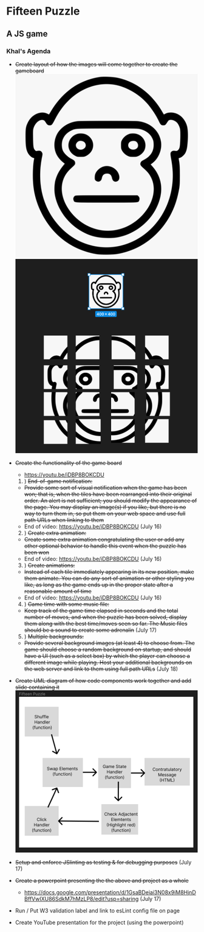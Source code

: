 # Fifteen Puzzle 
## A JS game

### Khal's Agenda

- ~~Create  layout of how the images will come together to create the gameboard~~
    <img src="./images/game_board.jpg">
    <img src="./images/zoomed_layout.webp">

- ~~Create the functionality of the game board~~
    - https://youtu.be/iDBP8BOKCDU

    1. ) ~~End-of-game notification:~~
    - ~~Provide some sort of visual notification when the game has been won; that is, when the tiles have been rearranged into their original order. An alert is not sufficient; you should modify the appearance of the page. You may display an image(s) if you like, but there is no way to turn them in, so put them on your web space and use full path URLs when linking to them~~
    - End of video: https://youtu.be/iDBP8BOKCDU (July 16)

     2. ) ~~Create extra animation:~~
    - ~~Create some extra animation congratulating the user or add any other optional behavior to handle this event when the puzzle has been won~~
     - End of video: https://youtu.be/iDBP8BOKCDU (July 16)

     3. ) ~~Create animations:~~
    - ~~Instead of each tile immediately appearing in its new position, make them animate. You can do any sort of animation or other styling you like, as long as the game ends up in the proper state after a reasonable amount of time~~
    - End of video: https://youtu.be/iDBP8BOKCDU (July 16)

    4. ) ~~Game time with some music file:~~
    - ~~Keep track of the game time elapsed in seconds and the total number of moves, and when the puzzle has been solved, display them along with the best time/moves seen so far. The Music files should be a sound to create some adrenalin~~ (July 17)

    5. ) ~~Multiple backgrounds:~~
    - ~~Provide several background images (at least 4) to choose from. The game should choose a random background on startup, and should have a UI (such as a select box) by which the player can choose a different image while playing. Host your additional backgrounds on the web server and link to them using full path URLs~~ (July 18)

- ~~Create UML diagram of how code components work together and add slide containing it~~
    <img src="./images/UML_diagram.png">

- ~~Setup and enforce JSlinting as testing & for debugging purposes~~ (July 17)

- ~~Create a powerpoint presenting the the above and project as a whole~~
  - https://docs.google.com/presentation/d/1GsaBDeiai3N08x9iM8HjnDBffVwIXU86SdkM7hMzLP8/edit?usp=sharing (July 17)


- Run / Put W3 validation label and link to esLint config file on page

- Create YouTube presentation for the project (using the powerpoint)